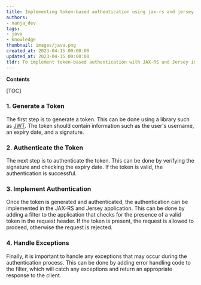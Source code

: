```yaml
---
title: Implementing token-based authentication using jax-rs and jersey with rest
authors:
- nanja_dev
tags:
- java
- knowledge
thumbnail: images/java.png
created_at: 2023-04-15 00:00:00
updated_at: 2023-04-15 00:00:00
tldr: To implement token-based authentication with JAX-RS and Jersey in Java, one can use a filter to validate the authentication token before allowing requests to access the protected resources.
---
```


**Contents**

[TOC]

### 1. Generate a Token

The first step is to generate a token. This can be done using a library such as [JWT](https://jwt.io/). The token should contain information such as the user's username, an expiry date, and a signature.

### 2. Authenticate the Token

The next step is to authenticate the token. This can be done by verifying the signature and checking the expiry date. If the token is valid, the authentication is successful.

### 3. Implement Authentication

Once the token is generated and authenticated, the authentication can be implemented in the JAX-RS and Jersey application. This can be done by adding a filter to the application that checks for the presence of a valid token in the request header. If the token is present, the request is allowed to proceed, otherwise the request is rejected.

### 4. Handle Exceptions

Finally, it is important to handle any exceptions that may occur during the authentication process. This can be done by adding error handling code to the filter, which will catch any exceptions and return an appropriate response to the client.
